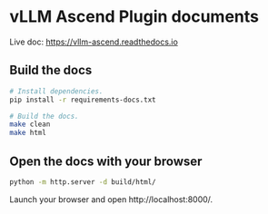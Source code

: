 # vLLM Ascend Plugin documents

Live doc: https://vllm-ascend.readthedocs.io

## Build the docs

```bash
# Install dependencies.
pip install -r requirements-docs.txt

# Build the docs.
make clean
make html
```

## Open the docs with your browser

```bash
python -m http.server -d build/html/
```

Launch your browser and open http://localhost:8000/.

